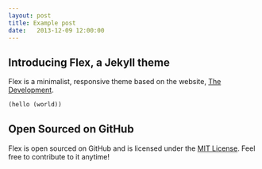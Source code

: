 ```yaml
---
layout: post
title: Example post
date:   2013-12-09 12:00:00
---
```


## Introducing Flex, a Jekyll theme

Flex is a minimalist, responsive theme based on the website, [The Development](http://thedevelopment.co).

```clojure
(hello (world))
```

## Open Sourced on GitHub

Flex is open sourced on GitHub and is licensed under the [MIT License](http://opensource.org/licenses/MIT). Feel free to contribute to it anytime!
